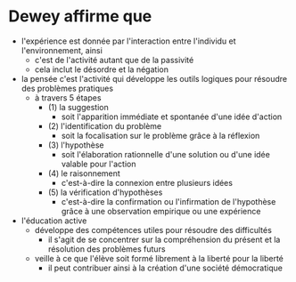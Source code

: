 # Dewey affirme que
- l'expérience est donnée par l'interaction entre l'individu et l'environnement, ainsi
  - c'est de l'activité autant que de la passivité
  - cela inclut le désordre et la négation
- la pensée c'est l'activité qui développe les outils logiques pour résoudre des problèmes pratiques
  - à travers 5 étapes
    - (1) la suggestion
      - soit l'apparition immédiate et spontanée d'une idée d'action
    - (2) l'identification du problème
      - soit la focalisation sur le problème grâce à la réflexion
    - (3) l'hypothèse
      - soit l'élaboration rationnelle d'une solution ou d'une idée valable pour l'action
    - (4) le raisonnement
      - c'est-à-dire la connexion entre plusieurs idées
    - (5) la vérification d'hypothèses
      - c'est-à-dire la confirmation ou l'infirmation de l'hypothèse grâce à une observation empirique ou une expérience
- l'éducation active
  - développe des compétences utiles pour résoudre des difficultés
    - il s'agit de se concentrer sur la compréhension du présent et la résolution des problèmes futurs
  - veille à ce que l'élève soit formé librement à la liberté pour la liberté
    - il peut contribuer ainsi à la création d'une société démocratique